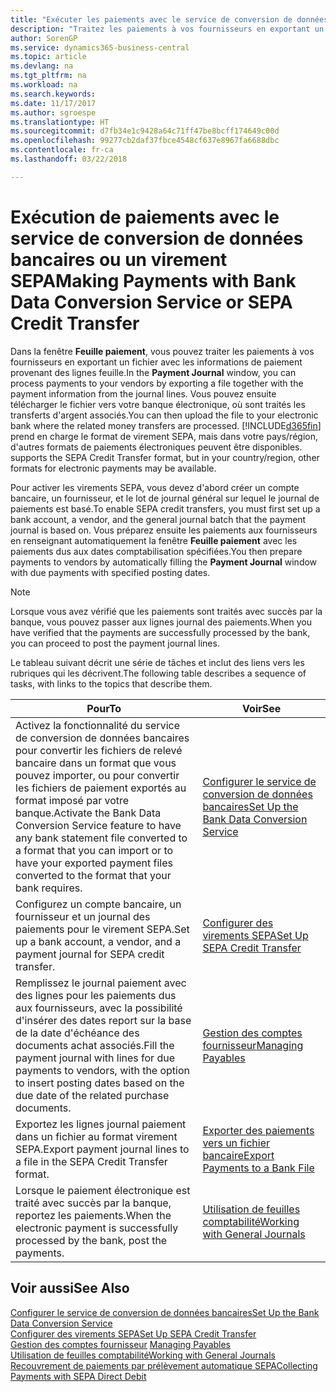 ```yaml
---
title: "Exécuter les paiements avec le service de conversion de données bancaires ou un virement SEPA | Microsoft Docs"
description: "Traitez les paiements à vos fournisseurs en exportant un fichier avec les informations de paiement provenant des lignes journal."
author: SorenGP
ms.service: dynamics365-business-central
ms.topic: article
ms.devlang: na
ms.tgt_pltfrm: na
ms.workload: na
ms.search.keywords: 
ms.date: 11/17/2017
ms.author: sgroespe
ms.translationtype: HT
ms.sourcegitcommit: d7fb34e1c9428a64c71ff47be8bcff174649c00d
ms.openlocfilehash: 99277cb2daf37fbce4548cf637e8967fa6688dbc
ms.contentlocale: fr-ca
ms.lasthandoff: 03/22/2018

---
```

# <a name="making-payments-with-bank-data-conversion-service-or-sepa-credit-transfer"></a><span data-ttu-id="4e7c5-103">Exécution de paiements avec le service de conversion de données bancaires ou un virement SEPA</span><span class="sxs-lookup"><span data-stu-id="4e7c5-103">Making Payments with Bank Data Conversion Service or SEPA Credit Transfer</span></span>
<span data-ttu-id="4e7c5-104">Dans la fenêtre **Feuille paiement**, vous pouvez traiter les paiements à vos fournisseurs en exportant un fichier avec les informations de paiement provenant des lignes feuille.</span><span class="sxs-lookup"><span data-stu-id="4e7c5-104">In the **Payment Journal** window, you can process payments to your vendors by exporting a file together with the payment information from the journal lines.</span></span> <span data-ttu-id="4e7c5-105">Vous pouvez ensuite télécharger le fichier vers votre banque électronique, où sont traités les transferts d'argent associés.</span><span class="sxs-lookup"><span data-stu-id="4e7c5-105">You can then upload the file to your electronic bank where the related money transfers are processed.</span></span> [!INCLUDE[d365fin](includes/d365fin_md.md)]<span data-ttu-id="4e7c5-106"> prend en charge le format de virement SEPA, mais dans votre pays/région, d'autres formats de paiements électroniques peuvent être disponibles.</span><span class="sxs-lookup"><span data-stu-id="4e7c5-106"> supports the SEPA Credit Transfer format, but in your country/region, other formats for electronic payments may be available.</span></span>   

 <span data-ttu-id="4e7c5-107">Pour activer les virements SEPA, vous devez d'abord créer un compte bancaire, un fournisseur, et le lot de journal général sur lequel le journal de paiements est basé.</span><span class="sxs-lookup"><span data-stu-id="4e7c5-107">To enable SEPA credit transfers, you must first set up a bank account, a vendor, and the general journal batch that the payment journal is based on.</span></span> <span data-ttu-id="4e7c5-108">Vous préparez ensuite les paiements aux fournisseurs en renseignant automatiquement la fenêtre **Feuille paiement** avec les paiements dus aux dates comptabilisation spécifiées.</span><span class="sxs-lookup"><span data-stu-id="4e7c5-108">You then prepare payments to vendors by automatically filling the **Payment Journal** window with due payments with specified posting dates.</span></span>  

> [!NOTE]  
>  <span data-ttu-id="4e7c5-109">Lorsque vous avez vérifié que les paiements sont traités avec succès par la banque, vous pouvez passer aux lignes journal des paiements.</span><span class="sxs-lookup"><span data-stu-id="4e7c5-109">When you have verified that the payments are successfully processed by the bank, you can proceed to post the payment journal lines.</span></span>  

 <span data-ttu-id="4e7c5-110">Le tableau suivant décrit une série de tâches et inclut des liens vers les rubriques qui les décrivent.</span><span class="sxs-lookup"><span data-stu-id="4e7c5-110">The following table describes a sequence of tasks, with links to the topics that describe them.</span></span>   

|<span data-ttu-id="4e7c5-111">**Pour**</span><span class="sxs-lookup"><span data-stu-id="4e7c5-111">**To**</span></span>|<span data-ttu-id="4e7c5-112">**Voir**</span><span class="sxs-lookup"><span data-stu-id="4e7c5-112">**See**</span></span>|  
|------------|-------------|  
|<span data-ttu-id="4e7c5-113">Activez la fonctionnalité du service de conversion de données bancaires pour convertir les fichiers de relevé bancaire dans un format que vous pouvez importer, ou pour convertir les fichiers de paiement exportés au format imposé par votre banque.</span><span class="sxs-lookup"><span data-stu-id="4e7c5-113">Activate the Bank Data Conversion Service feature to have any bank statement file converted to a format that you can import or to have your exported payment files converted to the format that your bank requires.</span></span>|[<span data-ttu-id="4e7c5-114">Configurer le service de conversion de données bancaires</span><span class="sxs-lookup"><span data-stu-id="4e7c5-114">Set Up the Bank Data Conversion Service</span></span>](bank-how-setup-bank-statement-service.md)|  
|<span data-ttu-id="4e7c5-115">Configurez un compte bancaire, un fournisseur et un journal des paiements pour le virement SEPA.</span><span class="sxs-lookup"><span data-stu-id="4e7c5-115">Set up a bank account, a vendor, and a payment journal for SEPA credit transfer.</span></span>|[<span data-ttu-id="4e7c5-116">Configurer des virements SEPA</span><span class="sxs-lookup"><span data-stu-id="4e7c5-116">Set Up SEPA Credit Transfer</span></span>](finance-how-to-set-up-sepa-credit-transfer.md)|  
|<span data-ttu-id="4e7c5-117">Remplissez le journal paiement avec des lignes pour les paiements dus aux fournisseurs, avec la possibilité d'insérer des dates report sur la base de la date d'échéance des documents achat associés.</span><span class="sxs-lookup"><span data-stu-id="4e7c5-117">Fill the payment journal with lines for due payments to vendors, with the option to insert posting dates based on the due date of the related purchase documents.</span></span>|[<span data-ttu-id="4e7c5-118">Gestion des comptes fournisseur</span><span class="sxs-lookup"><span data-stu-id="4e7c5-118">Managing Payables</span></span>](payables-manage-payables.md)|  
|<span data-ttu-id="4e7c5-119">Exportez les lignes journal paiement dans un fichier au format virement SEPA.</span><span class="sxs-lookup"><span data-stu-id="4e7c5-119">Export payment journal lines to a file in the SEPA Credit Transfer format.</span></span>|[<span data-ttu-id="4e7c5-120">Exporter des paiements vers un fichier bancaire</span><span class="sxs-lookup"><span data-stu-id="4e7c5-120">Export Payments to a Bank File</span></span>](payables-how-export-payments-bank-file.md)|  
|<span data-ttu-id="4e7c5-121">Lorsque le paiement électronique est traité avec succès par la banque, reportez les paiements.</span><span class="sxs-lookup"><span data-stu-id="4e7c5-121">When the electronic payment is successfully processed by the bank, post the payments.</span></span>|[<span data-ttu-id="4e7c5-122">Utilisation de feuilles comptabilité</span><span class="sxs-lookup"><span data-stu-id="4e7c5-122">Working with General Journals</span></span>](ui-work-general-journals.md)|  

## <a name="see-also"></a><span data-ttu-id="4e7c5-123">Voir aussi</span><span class="sxs-lookup"><span data-stu-id="4e7c5-123">See Also</span></span>  
[<span data-ttu-id="4e7c5-124">Configurer le service de conversion de données bancaires</span><span class="sxs-lookup"><span data-stu-id="4e7c5-124">Set Up the Bank Data Conversion Service</span></span>](bank-how-setup-bank-statement-service.md)  
[<span data-ttu-id="4e7c5-125">Configurer des virements SEPA</span><span class="sxs-lookup"><span data-stu-id="4e7c5-125">Set Up SEPA Credit Transfer</span></span>](finance-how-to-set-up-sepa-credit-transfer.md)  
<span data-ttu-id="4e7c5-126">[Gestion des comptes fournisseur](payables-manage-payables.md) </span><span class="sxs-lookup"><span data-stu-id="4e7c5-126">[Managing Payables](payables-manage-payables.md) </span></span>  
[<span data-ttu-id="4e7c5-127">Utilisation de feuilles comptabilité</span><span class="sxs-lookup"><span data-stu-id="4e7c5-127">Working with General Journals</span></span>](ui-work-general-journals.md)  
[<span data-ttu-id="4e7c5-128">Recouvrement de paiements par prélèvement automatique SEPA</span><span class="sxs-lookup"><span data-stu-id="4e7c5-128">Collecting Payments with SEPA Direct Debit</span></span>](finance-collect-payments-with-sepa-direct-debit.md)   

